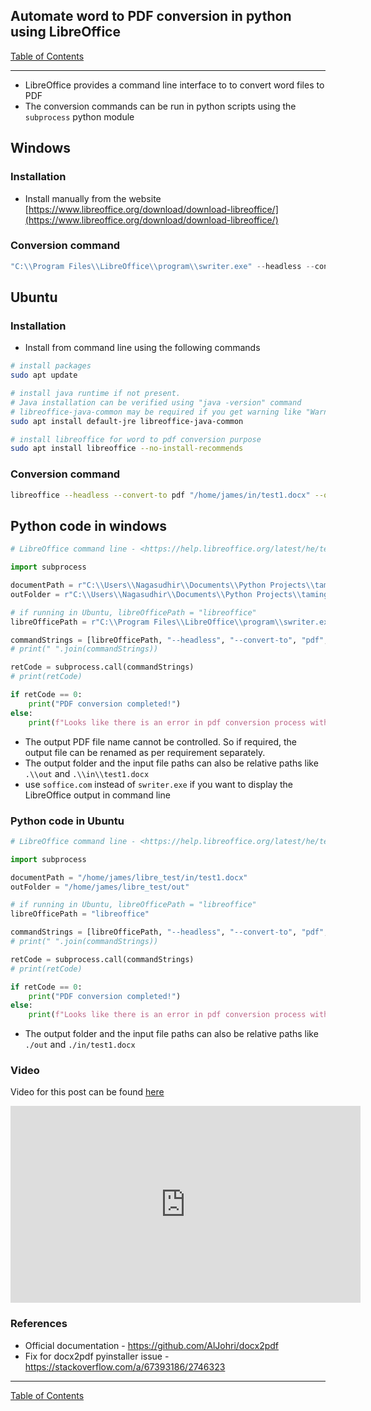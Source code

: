 ## Automate word to PDF conversion in python using LibreOffice

[Table of Contents](https://nagasudhir.blogspot.com/2020/04/taming-python-table-of-contents.html)

<hr/>

-   LibreOffice provides a command line interface to to convert word files to PDF
-   The conversion commands can be run in python scripts using the `subprocess` python module

## Windows

### Installation

-   Install manually from the website [](https://www.libreoffice.org/download/download-libreoffice/)[https://www.libreoffice.org/download/download-libreoffice/](https://www.libreoffice.org/download/download-libreoffice/)

### Conversion command

```powershell
"C:\\Program Files\\LibreOffice\\program\\swriter.exe" --headless --convert-to pdf --outdir "C:\\Users\\Abcd\\Documents\\liber_test\\out" "C:\\Users\\Abcd\\Documents\\liber_test\\in\\test1.docx"

```

## Ubuntu

### Installation

-   Install from command line using the following commands

```bash
# install packages
sudo apt update

# install java runtime if not present. 
# Java installation can be verified using "java -version" command
# libreoffice-java-common may be required if you get warning like "Warning: failed to launch javaldx - java may not function correctly"
sudo apt install default-jre libreoffice-java-common

# install libreoffice for word to pdf conversion purpose
sudo apt install libreoffice --no-install-recommends
```

### Conversion command

```bash
libreoffice --headless --convert-to pdf "/home/james/in/test1.docx" --outdir "/home/james/out/"

```

## Python code in windows

```python
# LibreOffice command line - <https://help.libreoffice.org/latest/he/text/shared/guide/start_parameters.html>

import subprocess

documentPath = r"C:\\Users\\Nagasudhir\\Documents\\Python Projects\\taming_python\\liber_pdf_convert\\in\\test1.docx"
outFolder = r"C:\\Users\\Nagasudhir\\Documents\\Python Projects\\taming_python\\liber_pdf_convert\\out"

# if running in Ubuntu, libreOfficePath = "libreoffice"
libreOfficePath = r"C:\\Program Files\\LibreOffice\\program\\swriter.exe"

commandStrings = [libreOfficePath, "--headless", "--convert-to", "pdf", "--outdir", outFolder, documentPath]
# print(" ".join(commandStrings))

retCode = subprocess.call(commandStrings)
# print(retCode)

if retCode == 0:
    print("PDF conversion completed!")
else:
    print(f"Looks like there is an error in pdf conversion process with return code {retCode}")


```

-   The output PDF file name cannot be controlled. So if required, the output file can be renamed as per requirement separately.
-   The output folder and the input file paths can also be relative paths like `.\\out` and `.\\in\\test1.docx`
-   use `soffice.com` instead of `swriter.exe` if you want to display the LibreOffice output in command line

### Python code in Ubuntu

```python
# LibreOffice command line - <https://help.libreoffice.org/latest/he/text/shared/guide/start_parameters.html>

import subprocess

documentPath = "/home/james/libre_test/in/test1.docx"
outFolder = "/home/james/libre_test/out"

# if running in Ubuntu, libreOfficePath = "libreoffice"
libreOfficePath = "libreoffice"

commandStrings = [libreOfficePath, "--headless", "--convert-to", "pdf", "--outdir", f"{outFolder}", f"{documentPath}"]
# print(" ".join(commandStrings))

retCode = subprocess.call(commandStrings)
# print(retCode)

if retCode == 0:
    print("PDF conversion completed!")
else:
    print(f"Looks like there is an error in pdf conversion process with return code {retCode}")

```

-   The output folder and the input file paths can also be relative paths like `./out` and `./in/test1.docx`


 
### Video
Video for this post can be found [here](https://youtu.be/RxBDJZhQ_D4)

<iframe width="560" height="315" src="https://www.youtube.com/embed/RxBDJZhQ_D4" title="YouTube video player" frameborder="0" allow="accelerometer; autoplay; clipboard-write; encrypted-media; gyroscope; picture-in-picture" allowfullscreen></iframe>

### References
* Official documentation - https://github.com/AlJohri/docx2pdf
* Fix for docx2pdf pyinstaller issue - https://stackoverflow.com/a/67393186/2746323

<hr/>

[Table of Contents](https://nagasudhir.blogspot.com/2020/04/taming-python-table-of-contents.html)




<!--stackedit_data:
eyJoaXN0b3J5IjpbLTEzNTAwMjA3NywxMzgyNzk2NjkyXX0=
-->